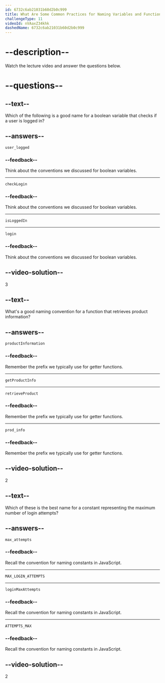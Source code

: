 ```yaml
---
id: 6732c6ab21031b60d2b0c999
title: What Are Some Common Practices for Naming Variables and Functions?
challengeType: 11
videoId: nVAaxZ34khk
dashedName: 6732c6ab21031b60d2b0c999
---
```


# --description--

Watch the lecture video and answer the questions below.

# --questions--

## --text--

Which of the following is a good name for a boolean variable that checks if a user is logged in?

## --answers--

`user_logged`

### --feedback--

Think about the conventions we discussed for boolean variables.

---

`checkLogin`

### --feedback--

Think about the conventions we discussed for boolean variables.

---

`isLoggedIn`

---

`login`

### --feedback--

Think about the conventions we discussed for boolean variables.

## --video-solution--

3

## --text--

What's a good naming convention for a function that retrieves product information?

## --answers--

`productInformation`

### --feedback--

Remember the prefix we typically use for getter functions.

---

`getProductInfo`

---

`retrieveProduct`

### --feedback--

Remember the prefix we typically use for getter functions.

---

`prod_info`

### --feedback--

Remember the prefix we typically use for getter functions.

## --video-solution--

2

## --text--

Which of these is the best name for a constant representing the maximum number of login attempts?

## --answers--

`max_attempts`

### --feedback--

Recall the convention for naming constants in JavaScript.

---

`MAX_LOGIN_ATTEMPTS`

---

`loginMaxAttempts`

### --feedback--

Recall the convention for naming constants in JavaScript.

---

`ATTEMPTS_MAX`

### --feedback--

Recall the convention for naming constants in JavaScript.

## --video-solution--

2
